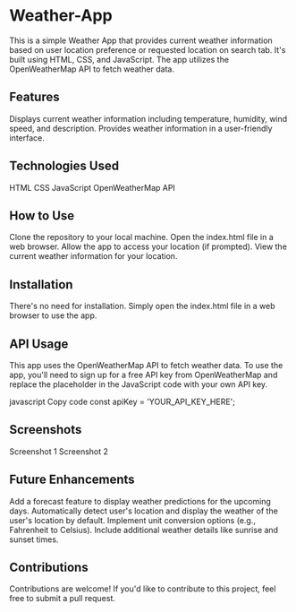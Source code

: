 # Weather-App

This is a simple Weather App that provides current weather information based on user location preference or requested location on search tab. It's built using HTML, CSS, and JavaScript. The app utilizes the OpenWeatherMap API to fetch weather data.

Features
---
Displays current weather information including temperature, humidity, wind speed, and description.
Provides weather information in a user-friendly interface.

Technologies Used
---
HTML
CSS
JavaScript
OpenWeatherMap API

How to Use
---
Clone the repository to your local machine.
Open the index.html file in a web browser.
Allow the app to access your location (if prompted).
View the current weather information for your location.

Installation
---
There's no need for installation. Simply open the index.html file in a web browser to use the app.

API Usage
---
This app uses the OpenWeatherMap API to fetch weather data. To use the app, you'll need to sign up for a free API key from OpenWeatherMap and replace the placeholder in the JavaScript code with your own API key.

javascript
Copy code
const apiKey = 'YOUR_API_KEY_HERE';

Screenshots
---
Screenshot 1
Screenshot 2

Future Enhancements
---
Add a forecast feature to display weather predictions for the upcoming days.
Automatically detect user's location and display the weather of the user's location by default.
Implement unit conversion options (e.g., Fahrenheit to Celsius).
Include additional weather details like sunrise and sunset times.

Contributions
---
Contributions are welcome! If you'd like to contribute to this project, feel free to submit a pull request.
